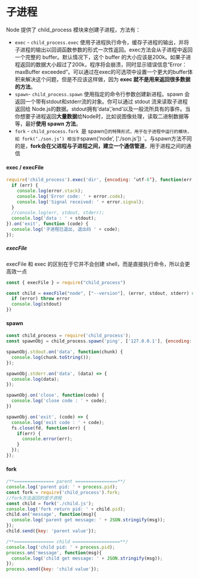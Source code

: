 # 子进程

Node 提供了 child_process 模块来创建子进程，方法有：

- `exec` - `child_process.exec` 使用子进程执行命令，缓存子进程的输出，并将子进程的输出以回调函数参数的形式一次性返回。exec方法会从子进程中返回一个完整的 buffer。默认情况下，这个 buffer 的大小应该是200k。如果子进程返回的数据大小超过了200k，程序将会崩溃，同时显示错误信息“Error：maxBuffer exceeded”。可以通过在exec的可选项中设置一个更大的buffer体积来解决这个问题，但是不应该这样做，因为 **exec 就不是用来返回很多数据的方法**。
- `spawn`- `child_process.spawn` 使用指定的命令行参数创建新进程。spawn 会返回一个带有stdout和stderr流的对象。你可以通过 stdout 流来读取子进程返回给 Node.js的数据。stdout拥有’data’,’end’以及一般流所具有的事件。当你想要子进程返回**大量数据**给Node时，比如说图像处理，读取二进制数据等等，最好**使用 spawn 方法**。
- `fork` - `child_process.fork `是 spawn()` 的特殊形式，用于在子进程中运行的模块，如 fork(‘./son.js’) 相当于 `spawn(‘node’, [‘./son.js’]) `。与spawn方法不同的是，**fork会在父进程与子进程之间，建立一个通信管道**，用于进程之间的通信
  



#### exec / execFile

```js
require('child_process').exec('dir', {encoding: ‘utf-8’}, function(err, stdout, stderr) {
  if (err) {
    console.log(error.stack);
    console.log('Error code: ' + error.code);
    console.log('Signal received: ' + error.signal);
  }
  //console.log(err, stdout, stderr);
  console.log('data : ' + stdout);
}).on('exit', function (code) {
  console.log('子进程已退出, 退出码 ' + code);
});
```

##### execFile

execFile 和 exec 的区别在于它并不会创建 shell，而是直接执行命令，所以会更高效一点

```js
const { execFile } = require("child_process")

const child = execFile("node", ["--version"], (error, stdout, stderr) => {
  if (error) throw error
  console.log(stdout)
})
```



#### spawn

```js
const child_process = require('child_process');
const spawnObj = child_process.spawn('ping', ['127.0.0.1'], {encoding: 'utf-8'});

spawnObj.stdout.on('data', function(chunk) {
  console.log(chunk.toString());
});

spawnObj.stderr.on('data', (data) => {
  console.log(data);
});

spawnObj.on('close', function(code) {
  console.log('close code : ' + code);
})

spawnObj.on('exit', (code) => {
  console.log('exit code : ' + code);
  fs.close(fd, function(err) {
    if(err) {
      console.error(err);
    }
  });
});
```

#### fork

```js
/**=============== parent ================**/
console.log('parent pid: ' + process.pid);
const fork = require('child_process').fork;
//fork方法返回的是子进程
const child = fork('./child.js');
console.log('fork return pid: ' + child.pid);
child.on('message', function(msg){
  console.log('parent get message: ' + JSON.stringify(msg));
});
child.send({key: 'parent value'});

/**=============== child ==================**/
console.log('child pid: ' + process.pid);
process.on('message', function(msg){
  console.log('child get message: ' + JSON.stringify(msg));
});
process.send({key: 'child value'});
```

